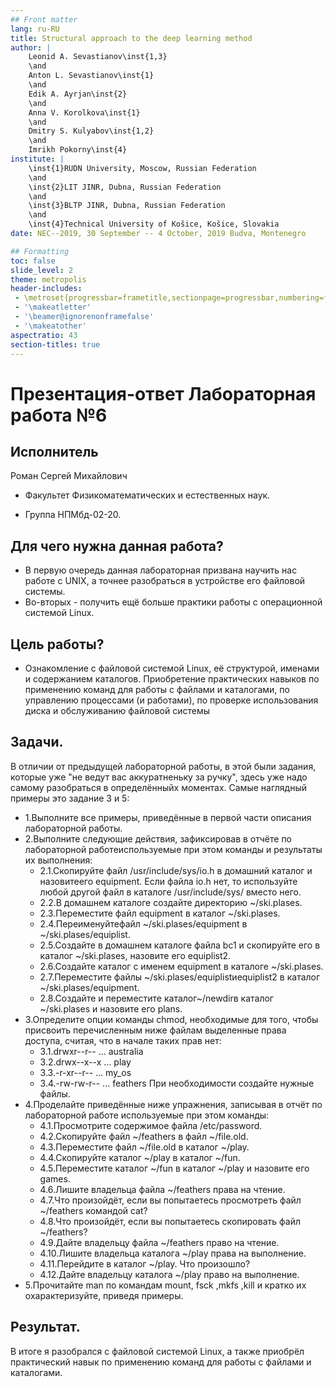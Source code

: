 ```yaml
---
## Front matter
lang: ru-RU
title: Structural approach to the deep learning method
author: |
	Leonid A. Sevastianov\inst{1,3}
	\and
	Anton L. Sevastianov\inst{1}
	\and
	Edik A. Ayrjan\inst{2}
	\and
	Anna V. Korolkova\inst{1}
	\and
	Dmitry S. Kulyabov\inst{1,2}
	\and
	Imrikh Pokorny\inst{4}
institute: |
	\inst{1}RUDN University, Moscow, Russian Federation
	\and
	\inst{2}LIT JINR, Dubna, Russian Federation
	\and
	\inst{3}BLTP JINR, Dubna, Russian Federation
	\and
	\inst{4}Technical University of Košice, Košice, Slovakia
date: NEC--2019, 30 September -- 4 October, 2019 Budva, Montenegro

## Formatting
toc: false
slide_level: 2
theme: metropolis
header-includes: 
 - \metroset{progressbar=frametitle,sectionpage=progressbar,numbering=fraction}
 - '\makeatletter'
 - '\beamer@ignorenonframefalse'
 - '\makeatother'
aspectratio: 43
section-titles: true
---
```


# Презентация-ответ Лабораторная работа №6

## Исполнитель

Роман Сергей Михайлович

- Факультет Физикоматематических и естественных наук.

- Группа НПМбд-02-20.

## Для чего нужна данная работа?

- В первую очередь данная лабораторная призвана научить нас работе с UNIX, а точнее разобраться в устройстве его файловой системы.
- Во-вторых - получить ещё больше практики работы с операционной системой Linux.

## Цель работы?

- Ознакомление с файловой системой Linux, её структурой, именами и содержанием каталогов. Приобретение практических навыков по применению команд для работы с файлами и каталогами, по управлению процессами (и работами), по проверке использования диска и обслуживанию файловой системы

## Задачи. 

В отличии от предыдущей лабораторной работы, в этой были задания, которые уже "не ведут вас аккуратненьку за ручку", здесь уже надо самому разобраться в определённыйх моментах. Самые наглядный примеры это задание 3 и 5:

- 1.Выполните все примеры, приведённые в первой части описания лабораторной работы.
- 2.Выполните следующие действия, зафиксировав в отчёте по лабораторной работеиспользуемые при этом команды и результаты их выполнения:
	- 2.1.Скопируйте файл /usr/include/sys/io.h в домашний каталог и назовитеего equipment. Если файла io.h нет, то используйте любой другой файл в каталоге /usr/include/sys/ вместо него.
	- 2.2.В домашнем каталоге создайте директорию ~/ski.plases.
	- 2.3.Переместите файл equipment в каталог ~/ski.plases.
	- 2.4.Переименуйтефайл ~/ski.plases/equipment в ~/ski.plases/equiplist.
	- 2.5.Создайте в домашнем каталоге файлa bc1 и скопируйте его в каталог ~/ski.plases, назовите его equiplist2.
	- 2.6.Создайте каталог с именем equipment в каталоге ~/ski.plases.
	- 2.7.Переместите файлы ~/ski.plases/equiplistиequiplist2 в каталог ~/ski.plases/equipment.
	- 2.8.Создайте и переместите каталог~/newdirв каталог ~/ski.plases и назовите его plans.
- 3.Определите опции команды chmod, необходимые для того, чтобы присвоить перечисленным ниже файлам выделенные права доступа, считая, что в начале таких прав нет:
	- 3.1.drwxr--r--   ...   australia
	- 3.2.drwx--x--x   ...   play
	- 3.3.-r-xr--r--   ...   my_os
	- 3.4.-rw-rw-r--   ...   feathers При необходимости создайте нужные файлы.
- 4.Проделайте приведённые ниже упражнения, записывая в отчёт по лабораторной работе используемые при этом команды:	
	- 4.1.Просмотрите содержимое файла /etc/password.
	- 4.2.Скопируйте файл ~/feathers в файл ~/file.old.
	- 4.3.Переместите файл ~/file.old в каталог ~/play.
	- 4.4.Скопируйте каталог ~/play в каталог ~/fun.
	- 4.5.Переместите каталог ~/fun в каталог ~/play и назовите его games.
	- 4.6.Лишите владельца файла ~/feathers права на чтение.
	- 4.7.Что произойдёт, если вы попытаетесь просмотреть файл ~/feathers командой cat?
	- 4.8.Что произойдёт, если вы попытаетесь скопировать файл ~/feathers?
	- 4.9.Дайте владельцу файла ~/feathers право на чтение.
	- 4.10.Лишите владельца каталога ~/play права на выполнение.
	- 4.11.Перейдите в каталог ~/play. Что произошло?
	- 4.12.Дайте владельцу каталога ~/play право на выполнение.
- 5.Прочитайте man по командам mount, fsck ,mkfs ,kill и кратко их охарактеризуйте, приведя примеры.


## Результат.
В итоге я разобрался с файловой системой Linux, а также приобрёл практический навык по применению команд для работы с файлами и каталогами.

